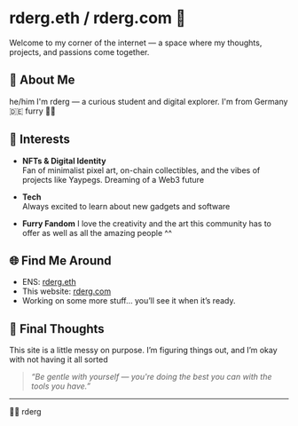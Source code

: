 # rderg.eth / rderg.com 👋

Welcome to my corner of the internet — a space where my thoughts, projects, and passions come together.

## 👤 About Me

he/him
I'm rderg — a curious student and digital explorer.
I'm from Germany 🇩🇪
furry 🐯🐲

## 🧠 Interests

- **NFTs & Digital Identity**  
  Fan of minimalist pixel art, on-chain collectibles, and the vibes of projects like Yaypegs.
  Dreaming of a Web3 future

- **Tech**  
  Always excited to learn about new gadgets and software

- **Furry Fandom**
  I love the creativity and the art this community has to offer as well as all the amazing people ^^
 

## 🌐 Find Me Around

- ENS: [rderg.eth](https://etherscan.io/enslookup-search?search=rderg.eth)  
- This website: [rderg.com](https://rderg.com)   
- Working on some more stuff… you’ll see it when it’s ready.

## 💬 Final Thoughts

This site is a little messy on purpose. I’m figuring things out, and I’m okay with not having it all sorted

> *“Be gentle with yourself — you're doing the best you can with the tools you have.”*

---

🧡💙
rderg

